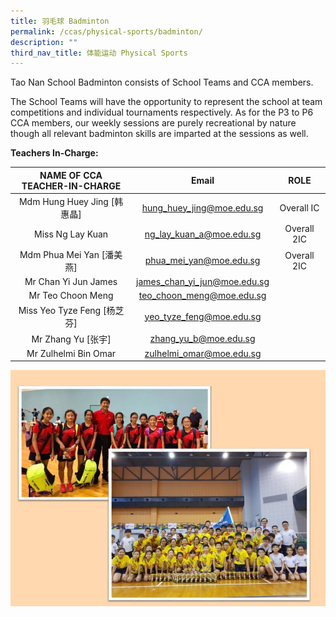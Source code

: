 ```yaml
---
title: 羽毛球 Badminton
permalink: /ccas/physical-sports/badminton/
description: ""
third_nav_title: 体能运动 Physical Sports
---
```

Tao Nan School Badminton consists of School Teams and CCA members.

The School Teams will have the opportunity to represent the school at team competitions and individual tournaments respectively. As for the P3 to P6 CCA members, our weekly sessions are purely recreational by nature though all relevant badminton skills are imparted at the sessions as well.

**Teachers In-Charge:**

| NAME OF CCA<br>TEACHER-IN-CHARGE |             Email            |     ROLE     |
|:--------------------------------:|:----------------------------:|:------------:|
|    Mdm Hung Huey Jing [韩惠晶]   |   hung_huey_jing@moe.edu.sg  |  Overall IC  |
|         Miss Ng Lay Kuan         |   ng_lay_kuan_a@moe.edu.sg   | Overall 2IC  |
|     Mdm Phua Mei Yan [潘美燕]    |    phua_mei_yan@moe.edu.sg   |  Overall 2IC |
|       Mr Chan Yi Jun James       | james_chan_yi_jun@moe.edu.sg |              |
|         Mr Teo Choon Meng        |   teo_choon_meng@moe.edu.sg  |              |
|    Miss Yeo Tyze Feng [杨芝芬]   |   yeo_tyze_feng@moe.edu.sg   |              |
|        Mr Zhang Yu [张宇]        |     zhang_yu_b@moe.edu.sg    |              |
|       Mr Zulhelmi Bin Omar       |   zulhelmi_omar@moe.edu.sg   |              |

![](/images/Slide9.jpg)